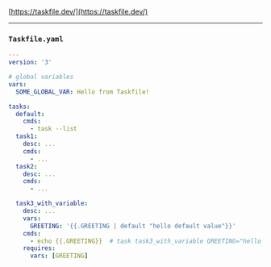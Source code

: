 [https://taskfile.dev/](https://taskfile.dev/)

---

### `Taskfile.yaml`
```yaml
---
version: '3'

# global variables
vars:
  SOME_GLOBAL_VAR: Hello from Taskfile!

tasks:
  default:
    cmds:
      - task --list
  task1:
    desc: ...
    cmds:
      - ...
  task2:
    desc: ...
    cmds:
      - ...

  task3_with_variable:
    desc: ...
    vars:
      GREETING: '{{.GREETING | default "hello default value"}}'
    cmds:
      - echo {{.GREETING}}  # task task3_with_variable GREETING="hello from cli"
    requires:
      vars: [GREETING]
```
